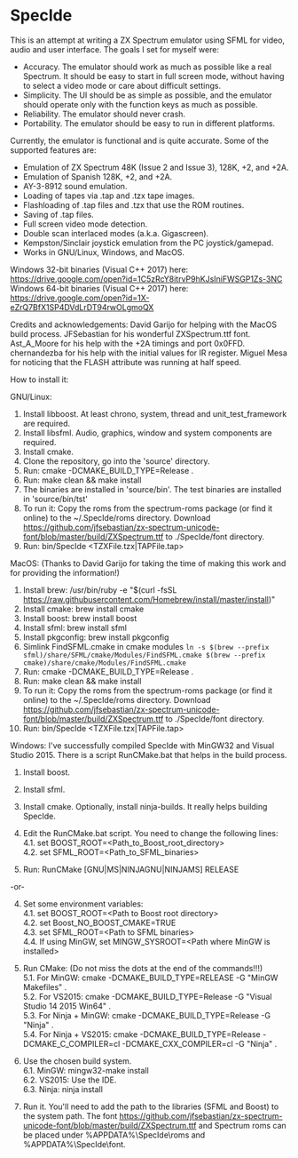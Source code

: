 # SpecIde

This is an attempt at writing a ZX Spectrum emulator using SFML for video, audio and user interface. The goals I set for myself were:
- Accuracy. The emulator should work as much as possible like a real Spectrum. It should be easy to start in full screen mode, without having to select a video mode or care about difficult settings.
- Simplicity. The UI should be as simple as possible, and the emulator should operate only with the function keys as much as possible.
- Reliability. The emulator should never crash.
- Portability. The emulator should be easy to run in different platforms.


Currently, the emulator is functional and is quite accurate. Some of the supported features are:

- Emulation of ZX Spectrum 48K (Issue 2 and Issue 3), 128K, +2, and +2A.
- Emulation of Spanish 128K, +2, and +2A.
- AY-3-8912 sound emulation.
- Loading of tapes via .tap and .tzx tape images.
- Flashloading of .tap files and .tzx that use the ROM routines.
- Saving of .tap files.
- Full screen video mode detection.
- Double scan interlaced modes (a.k.a. Gigascreen).
- Kempston/Sinclair joystick emulation from the PC joystick/gamepad.
- Works in GNU/Linux, Windows, and MacOS.

Windows 32-bit binaries (Visual C++ 2017) here: https://drive.google.com/open?id=1C5zRcY8itrvP9hKJsIniFWSGP1Zs-3NC
Windows 64-bit binaries (Visual C++ 2017) here: https://drive.google.com/open?id=1X-eZrQ7BfX1SP4DVdLrDT94rwOLgmoQX

Credits and acknowledgements:
David Garijo for helping with the MacOS build process.
JFSebastian for his wonderful ZXSpectrum.ttf font.
Ast_A_Moore for his help with the +2A timings and port 0x0FFD.
chernandezba for his help with the initial values for IR register.
Miguel Mesa for noticing that the FLASH attribute was running at half speed.

How to install it:

GNU/Linux:
1. Install libboost. At least chrono, system, thread and unit_test_framework are required.
2. Install libsfml. Audio, graphics, window and system components are required.
3. Install cmake.
4. Clone the repository, go into the 'source' directory.
5. Run: cmake -DCMAKE_BUILD_TYPE=Release .
6. Run: make clean && make install
7. The binaries are installed in 'source/bin'. The test binaries are installed in 'source/bin/tst'
8. To run it: Copy the roms from the spectrum-roms package (or find it online)
   to the ~/.SpecIde/roms directory. Download https://github.com/jfsebastian/zx-spectrum-unicode-font/blob/master/build/ZXSpectrum.ttf to ./SpecIde/font directory.
9. Run: bin/SpecIde \<TZXFile.tzx|TAPFile.tap\>

MacOS: (Thanks to David Garijo for taking the time of making this work and for providing the information!)
1. Install brew: /usr/bin/ruby -e "$(curl -fsSL https://raw.githubusercontent.com/Homebrew/install/master/install)"
2. Install cmake: brew install cmake
3. Install boost: brew install boost
4. Install sfml: brew install sfml
5. Install pkgconfig: brew install pkgconfig
6. Simlink FindSFML.cmake in cmake modules `ln -s $(brew --prefix sfml)/share/SFML/cmake/Modules/FindSFML.cmake $(brew --prefix cmake)/share/cmake/Modules/FindSFML.cmake`
7. Run: cmake -DCMAKE_BUILD_TYPE=Release .
8. Run: make clean && make install
8. To run it: Copy the roms from the spectrum-roms package (or find it online)
   to the ~/.SpecIde/roms directory. Download https://github.com/jfsebastian/zx-spectrum-unicode-font/blob/master/build/ZXSpectrum.ttf to ./SpecIde/font directory.
10. Run: bin/SpecIde \<TZXFile.tzx|TAPFile.tap\>

Windows:
I've successfully compiled SpecIde with MinGW32 and Visual Studio 2015. There is a script RunCMake.bat that helps
in the build process.

1. Install boost.
2. Install sfml.
3. Install cmake. Optionally, install ninja-builds. It really helps building SpecIde.

4. Edit the RunCMake.bat script. You need to change the following lines:<br>
   4.1. set BOOST_ROOT=\<Path_to_Boost_root_directory\><br>
   4.2. set SFML_ROOT=\<Path_to_SFML_binaries\><br>
5. Run: RunCMake \[GNU|MS|NINJAGNU|NINJAMS\] RELEASE

-or-

4. Set some environment variables:<br>
   4.1. set BOOST_ROOT=\<Path to Boost root directory\><br>
   4.2. set Boost_NO_BOOST_CMAKE=TRUE<br>
   4.3. set SFML_ROOT=\<Path to SFML binaries\><br>
   4.4. If using MinGW, set MINGW_SYSROOT=\<Path where MinGW is installed\><br>
   
5. Run CMake: (Do not miss the dots at the end of the commands!!!)<br>
   5.1. For MinGW: cmake -DCMAKE_BUILD_TYPE=RELEASE -G "MinGW Makefiles" .<br>
   5.2. For VS2015: cmake -DCMAKE_BUILD_TYPE=Release -G "Visual Studio 14 2015 Win64" .<br>
   5.3. For Ninja + MinGW: cmake -DCMAKE_BUILD_TYPE=Release -G "Ninja" .<br>
   5.4. For Ninja + VS2015: cmake -DCMAKE_BUILD_TYPE=Release -DCMAKE_C_COMPILER=cl -DCMAKE_CXX_COMPILER=cl -G "Ninja" .<br>
  
6. Use the chosen build system.<br>
   6.1. MinGW: mingw32-make install<br>
   6.2. VS2015: Use the IDE.<br>
   6.3. Ninja: ninja install<br>
  
7. Run it. You'll need to add the path to the libraries (SFML and Boost) to the system path. The font https://github.com/jfsebastian/zx-spectrum-unicode-font/blob/master/build/ZXSpectrum.ttf and Spectrum roms can be placed under %APPDATA%\SpecIde\roms and %APPDATA%\SpecIde\font.
